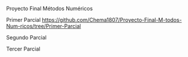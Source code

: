Proyecto Final Métodos Numéricos

Primer Parcial
https://github.com/Chema1807/Proyecto-Final-M-todos-Num-ricos/tree/Primer-Parcial

Segundo Parcial


Tercer Parcial


